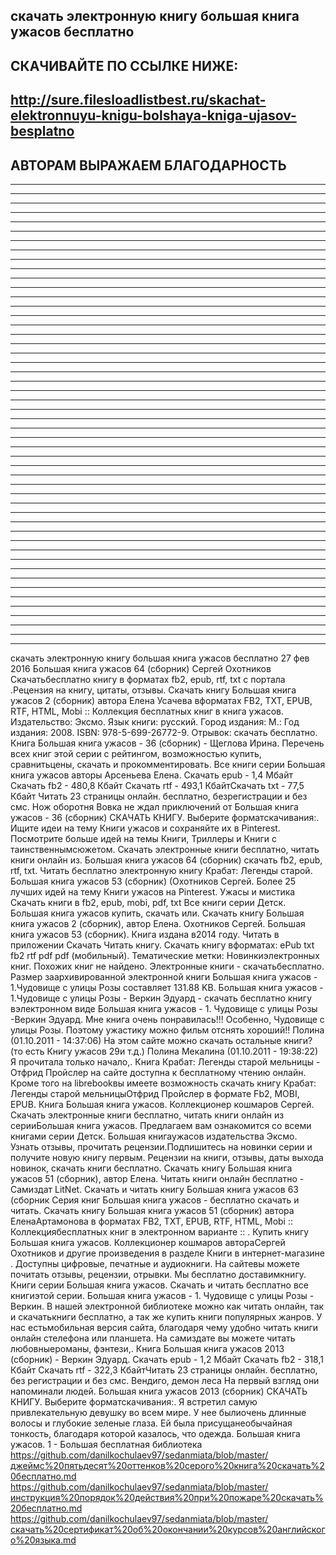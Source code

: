 скачать электронную книгу большая книга ужасов бесплатно
--------------------------------------------------
СКАЧИВАЙТЕ ПО ССЫЛКЕ НИЖЕ:
--------------------------------------------------
http://sure.filesloadlistbest.ru/skachat-elektronnuyu-knigu-bolshaya-kniga-ujasov-besplatno
--------------------------------------------------
АВТОРАМ ВЫРАЖАЕМ БЛАГОДАРНОСТЬ
--------------------------------------------------
--------------------------------------------------
--------------------------------------------------
--------------------------------------------------
--------------------------------------------------
--------------------------------------------------
--------------------------------------------------
--------------------------------------------------
--------------------------------------------------
--------------------------------------------------
--------------------------------------------------
--------------------------------------------------
--------------------------------------------------
--------------------------------------------------
--------------------------------------------------
--------------------------------------------------
--------------------------------------------------
--------------------------------------------------
--------------------------------------------------
--------------------------------------------------
--------------------------------------------------
--------------------------------------------------
--------------------------------------------------
--------------------------------------------------
--------------------------------------------------
--------------------------------------------------
--------------------------------------------------
--------------------------------------------------
--------------------------------------------------
--------------------------------------------------
--------------------------------------------------
--------------------------------------------------
--------------------------------------------------
--------------------------------------------------
--------------------------------------------------
--------------------------------------------------
--------------------------------------------------
--------------------------------------------------
--------------------------------------------------
--------------------------------------------------
--------------------------------------------------
--------------------------------------------------
--------------------------------------------------
--------------------------------------------------
--------------------------------------------------
--------------------------------------------------
--------------------------------------------------
--------------------------------------------------
--------------------------------------------------
--------------------------------------------------
--------------------------------------------------
скачать электронную книгу большая книга ужасов бесплатно 27 фев 2016  Большая книга ужасов  64 (сборник) Сергей Охотников  Скачатьбесплатно книгу в форматах fb2, epub, rtf, txt с портала .Рецензия на книгу, цитаты, отзывы. Скачать книгу Большая книга ужасов  2 (сборник) автора Елена Усачева вформатах FB2, TXT, EPUB, RTF, HTML, Mobi :: Коллекция бесплатных книг в книга ужасов. Издательство: Эксмо. Язык книги: русский. Город издания: М.: Год издания: 2008. ISBN: 978-5-699-26772-9. Отрывок: скачать бесплатно. Книга Большая книга ужасов - 36 (сборник) - Щеглова Ирина. Перечень всех книг этой серии с рейтингом, возможностью купить, сравнитьцены, скачать и прокомментировать. Все книги серии Большая книга ужасов авторы Арсеньева Елена. Cкачать epub - 1,4 Мбайт Cкачать fb2 - 480,8 Кбайт Cкачать rtf - 493,1 КбайтCкачать txt - 77,5 Кбайт Читать 23 страницы онлайн. бесплатно, безрегистрации и без смс. Нож оборотня Вовка не ждал приключений от Большая книга ужасов - 36 (сборник)  СКАЧАТЬ КНИГУ. Выберите форматскачивания:. Ищите идеи на тему Книги ужасов и сохраняйте их в Pinterest. Посмотрите больше идей на темы Книги, Триллеры и Книги с таинственнымсюжетом. Скачать электронные книги бесплатно, читать книги онлайн из. Большая книга ужасов  64 (сборник) скачать fb2, epub, rtf, txt. Читать бесплатно электронную книгу Крабат: Легенды старой. Большая книга ужасов  53 (сборник) (Охотников Сергей. Более 25 лучших идей на тему Книги ужасов на Pinterest. Ужасы и мистика  Скачать книги в fb2, epub, mobi, pdf, txt
Все книги серии Детск. Большая книга ужасов купить, скачать или. Скачать книгу Большая книга ужасов  2 (сборник), автор Елена. Охотников Сергей. Большая книга ужасов  53 (сборник). Книга издана в2014 году. Читать в приложении Скачать Читать книгу. Скачать книгу вформатах: ePub txt fb2 rtf pdf pdf (мобильный). Тематические метки: Новинкиэлектронных книг. Похожих книг не найдено. Электронные книги - скачатьбесплатно. Размер заархивированной электронной книги Большая книга ужасов - 1.Чудовище с улицы Розы составляет 131.88 KB. Большая книга ужасов - 1.Чудовище с улицы Розы - Веркин Эдуард - скачать бесплатно книгу вэлектронном виде  Большая книга ужасов - 1. Чудовище с улицы Розы -Веркин Эдуард. Мне книга очень понравилась!!! Особенно, Чудовище с улицы Розы. Поэтому ужастику можно фильм отснять хороший!! Полина (01.10.2011 - 14:37:06) На этом сайте можно скачать остальные книги? (то есть Книгу ужасов 29и т.д.) Полина Мекалина (01.10.2011 - 19:38:22) Я прочитала только начало,. Книга Крабат: Легенды старой мельницы - Отфрид Пройслер на сайте доступна к бесплатному чтению онлайн. Кроме того на librebookвы имеете возможность скачать книгу Крабат: Легенды старой мельницыОтфрид Пройслер в формате Fb2, MOBI, EPUB. Книга Большая книга ужасов. Коллекционер кошмаров Сергей. Скачать электронные книги бесплатно, читать книги онлайн из серииБольшая книга ужасов. Предлагаем вам ознакомится со всеми книгами серии Детск. Большая книгаужасов издательства Эксмо. Узнать отзывы, прочитать рецензии.Подпишитесь на новинки серии и получите новую книгу первым. Рецензии на книги, отзывы, даты выхода новинок, скачать книги бесплатно. Скачать книгу Большая книга ужасов  51 (сборник), автор Елена. Читать книги онлайн бесплатно - Самиздат LitNet. Скачать и читать книгу Большая книга ужасов 63 (сборник
Серия книг Большая книга ужасов - бесплатно скачать и читать. Скачать книгу Большая книга ужасов  51 (сборник) автора ЕленаАртамонова в форматах FB2, TXT, EPUB, RTF, HTML, Mobi :: Коллекциябесплатных книг в электронном варианте :: . Купить книгу Большая книга ужасов. Коллекционер кошмаров автораСергей Охотников и другие произведения в разделе Книги в интернет-магазине . Доступны цифровые, печатные и аудиокниги. На сайтевы можете почитать отзывы, рецензии, отрывки. Мы бесплатно доставимкнигу. Книги серии Большая книга ужасов. Скачать и читать бесплатно все книгиэтой серии. Большая книга ужасов - 1. Чудовище с улицы Розы - Веркин. В нашей электронной библиотеке можно как читать онлайн, так и скачатькниги бесплатно, а так же купить книги популярных жанров. У нас естьмобильная версия сайта, благодаря чему удобно читать книги онлайн стелефона или планшета. На самиздате вы можете читать любовныероманы, фэнтези,. Книга Большая книга ужасов 2013 (сборник) - Веркин Эдуард. Cкачать epub - 1,2 Мбайт Cкачать fb2 - 318,1 Кбайт Cкачать rtf - 322,3 КбайтЧитать 23 страницы онлайн. бесплатно, без регистрации и без смс. Вендиго, демон леса На первый взгляд они напоминали людей. Большая книга ужасов 2013 (сборник)  СКАЧАТЬ КНИГУ. Выберите форматскачивания:. Я встретил самую привлекательную девушку во всем мире. У нее былиочень длинные волосы и глубокие зеленые глаза. Ей была присущанеобычайная тонкость, благодаря которой казалось, что одежда. Большая книга ужасов. 1 - Большая бесплатная библиотека
https://github.com/danilkochulaev97/sedanmiata/blob/master/джеймс%20пятьдесят%20оттенков%20серого%20книга%20скачать%20бесплатно.md
https://github.com/danilkochulaev97/sedanmiata/blob/master/инструкция%20порядок%20действия%20при%20пожаре%20скачать%20бесплатно.md
https://github.com/danilkochulaev97/sedanmiata/blob/master/скачать%20сертификат%20об%20окончании%20курсов%20английского%20языка.md
